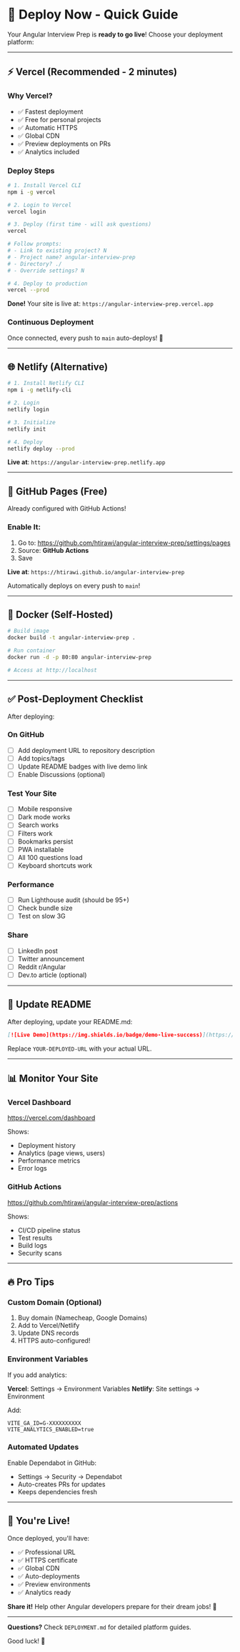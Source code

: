 # 🚀 Deploy Now - Quick Guide

Your Angular Interview Prep is **ready to go live**! Choose your deployment platform:

---

## ⚡ Vercel (Recommended - 2 minutes)

### Why Vercel?
- ✅ Fastest deployment
- ✅ Free for personal projects
- ✅ Automatic HTTPS
- ✅ Global CDN
- ✅ Preview deployments on PRs
- ✅ Analytics included

### Deploy Steps

```bash
# 1. Install Vercel CLI
npm i -g vercel

# 2. Login to Vercel
vercel login

# 3. Deploy (first time - will ask questions)
vercel

# Follow prompts:
# - Link to existing project? N
# - Project name? angular-interview-prep
# - Directory? ./
# - Override settings? N

# 4. Deploy to production
vercel --prod
```

**Done!** Your site is live at: `https://angular-interview-prep.vercel.app`

### Continuous Deployment
Once connected, every push to `main` auto-deploys! 🎉

---

## 🌐 Netlify (Alternative)

```bash
# 1. Install Netlify CLI
npm i -g netlify-cli

# 2. Login
netlify login

# 3. Initialize
netlify init

# 4. Deploy
netlify deploy --prod
```

**Live at**: `https://angular-interview-prep.netlify.app`

---

## 📄 GitHub Pages (Free)

Already configured with GitHub Actions!

### Enable It:
1. Go to: https://github.com/htirawi/angular-interview-prep/settings/pages
2. Source: **GitHub Actions**
3. Save

**Live at**: `https://htirawi.github.io/angular-interview-prep`

Automatically deploys on every push to `main`!

---

## 🐳 Docker (Self-Hosted)

```bash
# Build image
docker build -t angular-interview-prep .

# Run container
docker run -d -p 80:80 angular-interview-prep

# Access at http://localhost
```

---

## ✅ Post-Deployment Checklist

After deploying:

### On GitHub
- [ ] Add deployment URL to repository description
- [ ] Add topics/tags
- [ ] Update README badges with live demo link
- [ ] Enable Discussions (optional)

### Test Your Site
- [ ] Mobile responsive
- [ ] Dark mode works
- [ ] Search works
- [ ] Filters work
- [ ] Bookmarks persist
- [ ] PWA installable
- [ ] All 100 questions load
- [ ] Keyboard shortcuts work

### Performance
- [ ] Run Lighthouse audit (should be 95+)
- [ ] Check bundle size
- [ ] Test on slow 3G

### Share
- [ ] LinkedIn post
- [ ] Twitter announcement
- [ ] Reddit r/Angular
- [ ] Dev.to article (optional)

---

## 🎯 Update README

After deploying, update your README.md:

```markdown
[![Live Demo](https://img.shields.io/badge/demo-live-success)](https://YOUR-DEPLOYED-URL.vercel.app)
```

Replace `YOUR-DEPLOYED-URL` with your actual URL.

---

## 📊 Monitor Your Site

### Vercel Dashboard
https://vercel.com/dashboard

Shows:
- Deployment history
- Analytics (page views, users)
- Performance metrics
- Error logs

### GitHub Actions
https://github.com/htirawi/angular-interview-prep/actions

Shows:
- CI/CD pipeline status
- Test results
- Build logs
- Security scans

---

## 🔥 Pro Tips

### Custom Domain (Optional)
1. Buy domain (Namecheap, Google Domains)
2. Add to Vercel/Netlify
3. Update DNS records
4. HTTPS auto-configured!

### Environment Variables
If you add analytics:

**Vercel**: Settings → Environment Variables
**Netlify**: Site settings → Environment

Add:
```
VITE_GA_ID=G-XXXXXXXXXX
VITE_ANALYTICS_ENABLED=true
```

### Automated Updates
Enable Dependabot in GitHub:
- Settings → Security → Dependabot
- Auto-creates PRs for updates
- Keeps dependencies fresh

---

## 🎉 You're Live!

Once deployed, you'll have:
- ✅ Professional URL
- ✅ HTTPS certificate
- ✅ Global CDN
- ✅ Auto-deployments
- ✅ Preview environments
- ✅ Analytics ready

**Share it!** Help other Angular developers prepare for their dream jobs! 💼

---

**Questions?** Check `DEPLOYMENT.md` for detailed platform guides.

Good luck! 🚀
